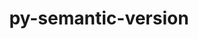 ---
title: "py-semantic-version"
layout: cache
categories: [package, develop-2023-11-05]
meta: {"versions": ["2.10.0"], "compilers": ["apple-clang@=15.0.0", "gcc@=11.3.0", "gcc@=11.4.0", "gcc@=7.5.0", "gcc@=9.4.0", "oneapi@=2023.2.0"], "oss": ["ubuntu18.04", "ubuntu20.04", "ubuntu22.04", "ventura"], "platforms": ["darwin", "linux"], "targets": ["aarch64", "neoverse_v1", "ppc64le", "x86_64_v3"], "stacks": ["e4s", "e4s-neoverse_v1", "e4s-oneapi", "e4s-power", "ml-darwin-aarch64-mps", "ml-linux-x86_64-cpu", "ml-linux-x86_64-cuda", "ml-linux-x86_64-rocm", "radiuss", "root"], "num_specs": 7, "num_specs_by_stack": {"ml-darwin-aarch64-mps": 1, "root": 7, "radiuss": 1, "e4s-neoverse_v1": 1, "e4s-power": 1, "e4s": 1, "e4s-oneapi": 1, "ml-linux-x86_64-rocm": 1, "ml-linux-x86_64-cuda": 1, "ml-linux-x86_64-cpu": 1}}
spec_details: [{"hash": "cxrcumg75whntmtcgbwbwn4a5x6a7fnz", "compiler": "apple-clang@=15.0.0", "versions": ["2.10.0"], "os": "ventura", "platform": "darwin", "target": "aarch64", "variants": ["build_system=python_pip"], "stacks": ["ml-darwin-aarch64-mps", "root"], "size": "-", "tarball": "https://binaries.spack.io/develop-2023-11-05/build_cache/darwin-ventura-aarch64/apple-clang-15.0.0/py-semantic-version-2.10.0/darwin-ventura-aarch64-apple-clang-15.0.0-py-semantic-version-2.10.0-cxrcumg75whntmtcgbwbwn4a5x6a7fnz.spack"}, {"hash": "4rjeukbj35klrsadui55oraqrps2g452", "compiler": "gcc@=7.5.0", "versions": ["2.10.0"], "os": "ubuntu18.04", "platform": "linux", "target": "x86_64_v3", "variants": ["build_system=python_pip"], "stacks": ["radiuss", "root"], "size": "-", "tarball": "https://binaries.spack.io/develop-2023-11-05/build_cache/linux-ubuntu18.04-x86_64_v3/gcc-7.5.0/py-semantic-version-2.10.0/linux-ubuntu18.04-x86_64_v3-gcc-7.5.0-py-semantic-version-2.10.0-4rjeukbj35klrsadui55oraqrps2g452.spack"}, {"hash": "o5ba3h4nropz7htkhxmaijwtpeupxleq", "compiler": "gcc@=11.4.0", "versions": ["2.10.0"], "os": "ubuntu20.04", "platform": "linux", "target": "neoverse_v1", "variants": ["build_system=python_pip"], "stacks": ["e4s-neoverse_v1", "root"], "size": "-", "tarball": "https://binaries.spack.io/develop-2023-11-05/build_cache/linux-ubuntu20.04-neoverse_v1/gcc-11.4.0/py-semantic-version-2.10.0/linux-ubuntu20.04-neoverse_v1-gcc-11.4.0-py-semantic-version-2.10.0-o5ba3h4nropz7htkhxmaijwtpeupxleq.spack"}, {"hash": "apz6zo33qirzvjbgjpbi4j6whkvmwwno", "compiler": "gcc@=9.4.0", "versions": ["2.10.0"], "os": "ubuntu20.04", "platform": "linux", "target": "ppc64le", "variants": ["build_system=python_pip"], "stacks": ["root", "e4s-power"], "size": "-", "tarball": "https://binaries.spack.io/develop-2023-11-05/build_cache/linux-ubuntu20.04-ppc64le/gcc-9.4.0/py-semantic-version-2.10.0/linux-ubuntu20.04-ppc64le-gcc-9.4.0-py-semantic-version-2.10.0-apz6zo33qirzvjbgjpbi4j6whkvmwwno.spack"}, {"hash": "dqbh26usulmxthrh3zmvyqze2txsqk3e", "compiler": "gcc@=11.4.0", "versions": ["2.10.0"], "os": "ubuntu20.04", "platform": "linux", "target": "x86_64_v3", "variants": ["build_system=python_pip"], "stacks": ["e4s", "root"], "size": "-", "tarball": "https://binaries.spack.io/develop-2023-11-05/build_cache/linux-ubuntu20.04-x86_64_v3/gcc-11.4.0/py-semantic-version-2.10.0/linux-ubuntu20.04-x86_64_v3-gcc-11.4.0-py-semantic-version-2.10.0-dqbh26usulmxthrh3zmvyqze2txsqk3e.spack"}, {"hash": "m7mpo5v4ryy3cmo3my5oxy6bjrebhncz", "compiler": "oneapi@=2023.2.0", "versions": ["2.10.0"], "os": "ubuntu20.04", "platform": "linux", "target": "x86_64_v3", "variants": ["build_system=python_pip"], "stacks": ["root", "e4s-oneapi"], "size": "-", "tarball": "https://binaries.spack.io/develop-2023-11-05/build_cache/linux-ubuntu20.04-x86_64_v3/oneapi-2023.2.0/py-semantic-version-2.10.0/linux-ubuntu20.04-x86_64_v3-oneapi-2023.2.0-py-semantic-version-2.10.0-m7mpo5v4ryy3cmo3my5oxy6bjrebhncz.spack"}, {"hash": "n52kaa7frrz322tdn6xrg73yhtr4y3sv", "compiler": "gcc@=11.3.0", "versions": ["2.10.0"], "os": "ubuntu22.04", "platform": "linux", "target": "x86_64_v3", "variants": ["build_system=python_pip"], "stacks": ["ml-linux-x86_64-rocm", "ml-linux-x86_64-cuda", "ml-linux-x86_64-cpu", "root"], "size": "-", "tarball": "https://binaries.spack.io/develop-2023-11-05/build_cache/linux-ubuntu22.04-x86_64_v3/gcc-11.3.0/py-semantic-version-2.10.0/linux-ubuntu22.04-x86_64_v3-gcc-11.3.0-py-semantic-version-2.10.0-n52kaa7frrz322tdn6xrg73yhtr4y3sv.spack"}]
---